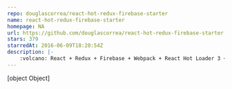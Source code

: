 ```yaml
---
repo: douglascorrea/react-hot-redux-firebase-starter
name: react-hot-redux-firebase-starter
homepage: NA
url: https://github.com/douglascorrea/react-hot-redux-firebase-starter
stars: 379
starredAt: 2016-06-09T18:20:54Z
description: |-
    :volcano: React + Redux + Firebase + Webpack + React Hot Loader 3 + React Router in one boilerplate
---
```


[object Object]
